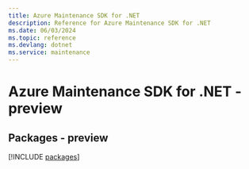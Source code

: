 ```yaml
---
title: Azure Maintenance SDK for .NET
description: Reference for Azure Maintenance SDK for .NET
ms.date: 06/03/2024
ms.topic: reference
ms.devlang: dotnet
ms.service: maintenance
---
```

# Azure Maintenance SDK for .NET - preview
## Packages - preview
[!INCLUDE [packages](maintenance-index.md)]